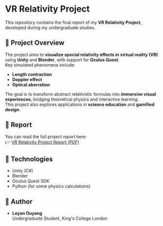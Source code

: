 # VR Relativity Project

This repository contains the final report of my **VR Relativity Project**, developed during my undergraduate studies.

## 📖 Project Overview
The project aims to **visualize special relativity effects in virtual reality (VR)** using **Unity** and **Blender**, with support for **Oculus Quest**.  
Key simulated phenomena include:
- **Length contraction**  
- **Doppler effect**  
- **Optical aberration**

The goal is to transform abstract relativistic formulas into **immersive visual experiences**, bridging theoretical physics and interactive learning.  
This project also explores applications in **science education** and **gamified design**.

## 📄 Report
You can read the full project report here:  
👉 [VR Relativity Project Report (PDF)]([./933455_Leyan_Ouyang_VR_relativity_report.pdf](https://github.com/leyanouyang92-hue/VR-Relativity-Project/blob/main/933455_Leyan_Ouyang_VR_relativity_report_----Leyan_Ouyang_8668524_2076742525.pdf))

## 🔧 Technologies
- Unity (C#)
- Blender
- Oculus Quest SDK
- Python (for some physics calculations)

## 🙋 Author
- **Leyan Ouyang**  
Undergraduate Student, King's College London  
